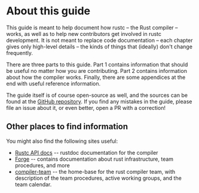 # About this guide

This guide is meant to help document how rustc – the Rust compiler –
works, as well as to help new contributors get involved in rustc
development. It is not meant to replace code documentation – each
chapter gives only high-level details – the kinds of things that
(ideally) don't change frequently.

There are three parts to this guide. Part 1 contains information that should
be useful no matter how you are contributing. Part 2 contains information
about how the compiler works. Finally, there are some appendices at the
end with useful reference information.

The guide itself is of course open-source as well, and the sources can
be found at the [GitHub repository]. If you find any mistakes in the
guide, please file an issue about it, or even better, open a PR
with a correction!

## Other places to find information

You might also find the following sites useful:

- [Rustc API docs] -- rustdoc documentation for the compiler
- [Forge] -- contains documentation about rust infrastructure, team procedures, and more
- [compiler-team] -- the home-base for the rust compiler team, with description of the team procedures, active working groups, and the team calendar.

[GitHub repository]: https://github.com/rust-lang/rustc-guide/
[Rustc API docs]: https://doc.rust-lang.org/nightly/nightly-rustc/rustc/
[Forge]: https://forge.rust-lang.org/
[compiler-team]: https://github.com/rust-lang/compiler-team/
